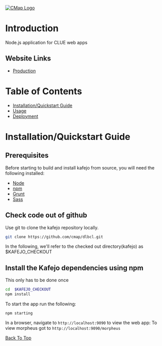 [![CMap Logo](//assets.clue.io/clue/public/img/logos/cmap-logo-cntrd.png)](https://clue.io)

# Introduction
Node.js application for CLUE web apps

## Website Links
* [Production](https://clue.io)


# Table of Contents
* [Installation/Quickstart Guide](#installationquickstart-guide)
* [Usage](#usage)
* [Deployment](#deployment)


# Installation/Quickstart Guide

## Prerequisites

Before starting to build and install kafejo from source, you will need the following installed:
* [Node](https://nodejs.org/en/)
* [npm](https://www.npmjs.com/)
* [Grunt](http://gruntjs.com/)
* [Sass](http://sass-lang.com/)

## Check code out of github
Use git to clone the kafejo repository locally.

```bash
git clone https://github.com/cmap/dlbcl.git
```
In the following, we'll refer to the checked out directory(kafejo) as $KAFEJO_CHECKOUT

## Install the Kafejo dependencies using npm
This only has to be done once

```bash
cd  $KAFEJO_CHECKOUT
npm install
```
To start the app run the following:

```
npm starting
```

In a browser, navigate to ``` http://localhost:9090 ``` to view the web app:
To view morpheus got to ``` http://localhost:9090/morpheus ```

[Back To Top](#table-of-contents)
